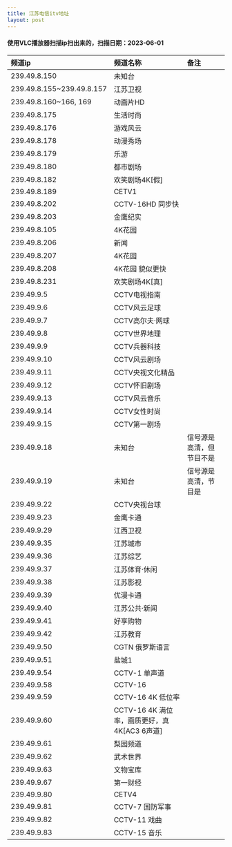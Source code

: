 ```yaml
---
title: 江苏电信itv地址
layout: post
---
```


#### 使用VLC播放器扫描ip扫出来的，扫描日期：2023-06-01

| 频道ip            | 频道名称           | 备注                         |
| :---------------- | :----------------- | :--------------------------- |
| 239.49.8.150      | 未知台             |                              |
| 239.49.8.155~239.49.8.157  | 江苏卫视           |                              |
| 239.49.8.160~166, 169 | 动画片HD        |                              |
| 239.49.8.175      | 生活时尚           |                              |
| 239.49.8.176      | 游戏风云           |                              |
| 239.49.8.178      | 动漫秀场           |                              |
| 239.49.8.179      | 乐游               |                              |
| 239.49.8.180      | 都市剧场           |                              |
| 239.49.8.182      | 欢笑剧场4K[假]     |                              |
| 239.49.8.189      | CETV1              |                              |
| 239.49.8.202      | CCTV-16HD 同步快   |                              |
| 239.49.8.203      | 金鹰纪实           |                              |
| 239.49.8.105      | 4K花园             |                              |
| 239.49.8.206      | 新闻               |                              |
| 239.49.8.207      | 4K花园             |                              |
| 239.49.8.208      | 4K花园 貌似更快    |                              |
| 239.49.8.231      | 欢笑剧场4K[真]     |                              |
| 239.49.9.5        | CCTV电视指南       |                              |
| 239.49.9.6        | CCTV风云足球       |                              |
| 239.49.9.7        | CCTV高尔夫·网球   |                              |
| 239.49.9.8        | CCTV世界地理       |                              |
| 239.49.9.9        | CCTV兵器科技       |                              |
| 239.49.9.10       | CCTV风云剧场       |                              |
| 239.49.9.11       | CCTV央视文化精品   |                              |
| 239.49.9.12       | CCTV怀旧剧场       |                              |
| 239.49.9.13       | CCTV风云音乐       |                              |
| 239.49.9.14       | CCTV女性时尚       |                              |
| 239.49.9.15       | CCTV第一剧场       |                              |
| 239.49.9.18       | 未知台             | 信号源是高清，但节目不是     |
| 239.49.9.19       | 未知台             | 信号源是高清，节目是         |
| 239.49.9.22       | CCTV央视台球        |                              |
| 239.49.9.23       | 金鹰卡通           |                              |
| 239.49.9.29       | 江西卫视           |                              |
| 239.49.9.35       | 江苏城市           |                              |
| 239.49.9.36       | 江苏综艺           |                              |
| 239.49.9.37       | 江苏体育·休闲     |                              |
| 239.49.9.38       | 江苏影视           |                              |
| 239.49.9.39       | 优漫卡通           |                              |
| 239.49.9.40       | 江苏公共·新闻     |                              |
| 239.49.9.41       | 好享购物           |                              |
| 239.49.9.42       | 江苏教育           |                              |
| 239.49.9.50       | CGTN 俄罗斯语言   |                              |
| 239.49.9.51       | 盐城1              |                              |
| 239.49.9.54       | CCTV-1 单声道      |                              |
| 239.49.9.58       | CCTV-16            |                              |
| 239.49.9.59       | CCTV-16 4K 低位率  |                              |
| 239.49.9.60       | CCTV-16 4K 满位率，画质更好，真4K[AC3 6声道] |                    |
| 239.49.9.61       | 梨园频道           |                              |
| 239.49.9.62       | 武术世界           |                              |
| 239.49.9.63       | 文物宝库           |                              |
| 239.49.9.67       | 第一财经           |                              |
| 239.49.9.80       | CETV4              |                              |
| 239.49.9.81       | CCTV-7 国防军事    |                              |
| 239.49.9.82       | CCTV-11 戏曲       |                              |
| 239.49.9.83       | CCTV-15 音乐       |                              |

